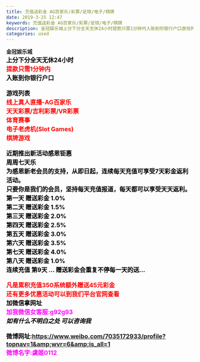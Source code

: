 ```yaml
---
title: 充值送彩金 AG百家乐/彩票/足球/电子/棋牌
date: 2019-3-25 12:47
keywords: 充值送彩金 AG百家乐/彩票/足球/电子/棋牌
description: 金冠娱乐城上分下分全天无休24小时提款只需1分钟内入账到你银行户口游戏列表线上真人直播-AG百家乐天天彩票/吉利彩票/VR彩票体育赛事电子老虎机(SlotGames)棋牌游戏近期推出新活动感恩钜惠周周七天乐为感恩新老会员的支持，从即日起，连
categories: used
---
```

<td class="t_f" id="postmessage_3301968">

<strong>金冠娱乐城</strong><br/>
<font size="3"><font color="#000000"><strong>上分下分全天无休24小时</strong></font></font><br/>
<font size="3"><font color="#ff0000"><strong>提款只需1分钟内</strong></font></font><br/>
<font size="3"><font color="#000000"><strong>入账到你银行户口</strong></font></font><br/>
<br/>
<font size="3"><font color="#000000"><strong>游戏列表</strong></font></font><br/>
<font size="3"><font color="#ff0000"><strong>线上真人直播-AG百家乐 </strong></font></font><br/>
<font size="3"><font color="#ff0000"><strong>天天彩票/吉利彩票/VR彩票</strong></font></font><br/>
<font size="3"><font color="#ff0000"><strong>体育赛事</strong></font></font><br/>
<font size="3"><font color="#ff0000"><strong>电子老虎机(Slot Games)</strong></font></font><br/>
<font size="3"><font color="#ff0000"><strong>棋牌游戏</strong></font></font><br/>
<br/>
<font size="3"><font color="#000000"><strong>近期推出新活动感恩钜惠</strong></font></font><br/>
<font size="3"><font color="#000000"><strong>周周七天乐</strong></font></font><br/>
<font size="3"><font color="#000000"><strong>为感恩新老会员的支持，从即日起，连续每天充值可享受7天彩金返利活动。</strong></font></font><br/>
<font size="3"><font color="#000000"><strong>只要你是我们的会员，坚持每天充值报道，每天都可以享受天天返利。</strong></font></font><br/>
<font size="3"><font color="#000000"><strong>第一天 赠送彩金 1.0%</strong></font></font><br/>
<font size="3"><font color="#000000"><strong>第二天 赠送彩金 1.5%</strong></font></font><br/>
<font size="3"><font color="#000000"><strong>第三天 赠送彩金 2.0%</strong></font></font><br/>
<font size="3"><font color="#000000"><strong>第四天 赠送彩金 2.5%</strong></font></font><br/>
<font size="3"><font color="#000000"><strong>第五天 赠送彩金 3.0%</strong></font></font><br/>
<font size="3"><font color="#000000"><strong>第六天 赠送彩金 3.5%</strong></font></font><br/>
<font size="3"><font color="#000000"><strong>第七天 赠送彩金 4.0%</strong></font></font><br/>
<font size="3"><font color="#000000"><strong>第八天 赠送彩金 1.0%</strong></font></font><br/>
<font size="3"><font color="#000000"><strong>连续充值 第9天 ... 赠送彩金会重复不停每一天的送...</strong></font></font><br/>
<br/>
<font size="3"><font color="#ff0000"><strong>凡是累积充值350系统额外赠送45元彩金</strong></font></font><br/>
<font size="3"><font color="#ff0000"><strong>还有更多优惠活动可以到我们平台官网查看</strong></font></font><br/>
<font size="3"><font color="#000000"><strong>加微信拿网址</strong></font></font><br/>
<font size="3"><font color="#ff00ff"><strong>加我微信女客服:g92g93</strong></font></font><br/>
<font size="3"><font color="#000000"><strong>*如有什么不明白之处 可以咨询我*</strong></font></font><br/>
<br/>
<font size="3"><font color="#000000"><strong>微博网址:https://www.weibo.com/7035172933/profile?topnav=1&amp;wvr=6&amp;is_all=1</strong></font></font><br/>
<font size="3"><font color="#ff00ff"><strong>微博名字:虞姬0112</strong></font></font><br/>
<br/>
<br/>
</td>
